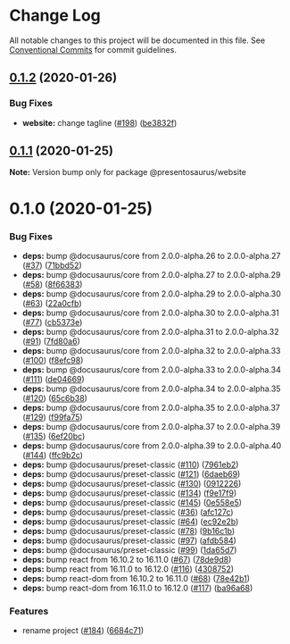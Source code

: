 # Change Log

All notable changes to this project will be documented in this file.
See [Conventional Commits](https://conventionalcommits.org) for commit guidelines.

## [0.1.2](https://github.com/presentosaurus/presentosaurus/compare/@presentosaurus/website@0.1.1...@presentosaurus/website@0.1.2) (2020-01-26)


### Bug Fixes

* **website:** change tagline ([#198](https://github.com/presentosaurus/presentosaurus/issues/198)) ([be3832f](https://github.com/presentosaurus/presentosaurus/commit/be3832f))





## [0.1.1](https://github.com/presentosaurus/presentosaurus/compare/@presentosaurus/website@0.1.0...@presentosaurus/website@0.1.1) (2020-01-25)

**Note:** Version bump only for package @presentosaurus/website





# 0.1.0 (2020-01-25)


### Bug Fixes

* **deps:** bump @docusaurus/core from 2.0.0-alpha.26 to 2.0.0-alpha.27 ([#37](https://github.com/presentosaurus/presentosaurus/issues/37)) ([71bbd52](https://github.com/presentosaurus/presentosaurus/commit/71bbd52))
* **deps:** bump @docusaurus/core from 2.0.0-alpha.27 to 2.0.0-alpha.29 ([#58](https://github.com/presentosaurus/presentosaurus/issues/58)) ([8f66383](https://github.com/presentosaurus/presentosaurus/commit/8f66383))
* **deps:** bump @docusaurus/core from 2.0.0-alpha.29 to 2.0.0-alpha.30 ([#63](https://github.com/presentosaurus/presentosaurus/issues/63)) ([22a0cfb](https://github.com/presentosaurus/presentosaurus/commit/22a0cfb))
* **deps:** bump @docusaurus/core from 2.0.0-alpha.30 to 2.0.0-alpha.31 ([#77](https://github.com/presentosaurus/presentosaurus/issues/77)) ([cb5373e](https://github.com/presentosaurus/presentosaurus/commit/cb5373e))
* **deps:** bump @docusaurus/core from 2.0.0-alpha.31 to 2.0.0-alpha.32 ([#91](https://github.com/presentosaurus/presentosaurus/issues/91)) ([7fd80a6](https://github.com/presentosaurus/presentosaurus/commit/7fd80a6))
* **deps:** bump @docusaurus/core from 2.0.0-alpha.32 to 2.0.0-alpha.33 ([#100](https://github.com/presentosaurus/presentosaurus/issues/100)) ([f8efc98](https://github.com/presentosaurus/presentosaurus/commit/f8efc98))
* **deps:** bump @docusaurus/core from 2.0.0-alpha.33 to 2.0.0-alpha.34 ([#111](https://github.com/presentosaurus/presentosaurus/issues/111)) ([de04669](https://github.com/presentosaurus/presentosaurus/commit/de04669))
* **deps:** bump @docusaurus/core from 2.0.0-alpha.34 to 2.0.0-alpha.35 ([#120](https://github.com/presentosaurus/presentosaurus/issues/120)) ([65c6b38](https://github.com/presentosaurus/presentosaurus/commit/65c6b38))
* **deps:** bump @docusaurus/core from 2.0.0-alpha.35 to 2.0.0-alpha.37 ([#129](https://github.com/presentosaurus/presentosaurus/issues/129)) ([f99fa75](https://github.com/presentosaurus/presentosaurus/commit/f99fa75))
* **deps:** bump @docusaurus/core from 2.0.0-alpha.37 to 2.0.0-alpha.39 ([#135](https://github.com/presentosaurus/presentosaurus/issues/135)) ([6ef20bc](https://github.com/presentosaurus/presentosaurus/commit/6ef20bc))
* **deps:** bump @docusaurus/core from 2.0.0-alpha.39 to 2.0.0-alpha.40 ([#144](https://github.com/presentosaurus/presentosaurus/issues/144)) ([ffc9b2c](https://github.com/presentosaurus/presentosaurus/commit/ffc9b2c))
* **deps:** bump @docusaurus/preset-classic ([#110](https://github.com/presentosaurus/presentosaurus/issues/110)) ([7961eb2](https://github.com/presentosaurus/presentosaurus/commit/7961eb2))
* **deps:** bump @docusaurus/preset-classic ([#121](https://github.com/presentosaurus/presentosaurus/issues/121)) ([6daeb69](https://github.com/presentosaurus/presentosaurus/commit/6daeb69))
* **deps:** bump @docusaurus/preset-classic ([#130](https://github.com/presentosaurus/presentosaurus/issues/130)) ([0912226](https://github.com/presentosaurus/presentosaurus/commit/0912226))
* **deps:** bump @docusaurus/preset-classic ([#134](https://github.com/presentosaurus/presentosaurus/issues/134)) ([f9e17f9](https://github.com/presentosaurus/presentosaurus/commit/f9e17f9))
* **deps:** bump @docusaurus/preset-classic ([#145](https://github.com/presentosaurus/presentosaurus/issues/145)) ([0e558e5](https://github.com/presentosaurus/presentosaurus/commit/0e558e5))
* **deps:** bump @docusaurus/preset-classic ([#36](https://github.com/presentosaurus/presentosaurus/issues/36)) ([afc127c](https://github.com/presentosaurus/presentosaurus/commit/afc127c))
* **deps:** bump @docusaurus/preset-classic ([#64](https://github.com/presentosaurus/presentosaurus/issues/64)) ([ec92e2b](https://github.com/presentosaurus/presentosaurus/commit/ec92e2b))
* **deps:** bump @docusaurus/preset-classic ([#78](https://github.com/presentosaurus/presentosaurus/issues/78)) ([9b16c1b](https://github.com/presentosaurus/presentosaurus/commit/9b16c1b))
* **deps:** bump @docusaurus/preset-classic ([#97](https://github.com/presentosaurus/presentosaurus/issues/97)) ([afdb584](https://github.com/presentosaurus/presentosaurus/commit/afdb584))
* **deps:** bump @docusaurus/preset-classic ([#99](https://github.com/presentosaurus/presentosaurus/issues/99)) ([1da65d7](https://github.com/presentosaurus/presentosaurus/commit/1da65d7))
* **deps:** bump react from 16.10.2 to 16.11.0 ([#67](https://github.com/presentosaurus/presentosaurus/issues/67)) ([78de9d8](https://github.com/presentosaurus/presentosaurus/commit/78de9d8))
* **deps:** bump react from 16.11.0 to 16.12.0 ([#116](https://github.com/presentosaurus/presentosaurus/issues/116)) ([4308752](https://github.com/presentosaurus/presentosaurus/commit/4308752))
* **deps:** bump react-dom from 16.10.2 to 16.11.0 ([#68](https://github.com/presentosaurus/presentosaurus/issues/68)) ([78e42b1](https://github.com/presentosaurus/presentosaurus/commit/78e42b1))
* **deps:** bump react-dom from 16.11.0 to 16.12.0 ([#117](https://github.com/presentosaurus/presentosaurus/issues/117)) ([ba96a68](https://github.com/presentosaurus/presentosaurus/commit/ba96a68))


### Features

* rename project ([#184](https://github.com/presentosaurus/presentosaurus/issues/184)) ([6684c71](https://github.com/presentosaurus/presentosaurus/commit/6684c71))
